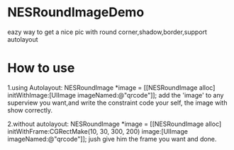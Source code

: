 # NESRoundImageDemo
eazy way to get a nice pic with round corner,shadow,border,support autolayout

# How to use
1.using Autolayout:
NESRoundImage *image = [[NESRoundImage alloc] initWithImage:[UIImage imageNamed:@"qrcode"]];
add the 'image' to any superview you want,and write the constraint code your self, the image with show correctly.

2.without autolayout:
NESRoundImage *image = [[NESRoundImage alloc] initWithFrame:CGRectMake(10, 30, 300, 200) image:[UIImage imageNamed:@"qrcode"]];
jush give him the frame you want and done.
